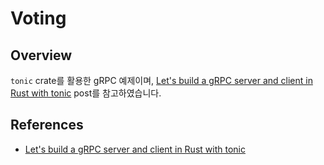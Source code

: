 # Voting

## Overview

`tonic` crate를 활용한 gRPC 예제이며, [Let's build a gRPC server and client in Rust with tonic](https://www.thorsten-hans.com/grpc-services-in-rust-with-tonic/) post를 참고하였습니다.

## References

- [Let's build a gRPC server and client in Rust with tonic](https://www.thorsten-hans.com/grpc-services-in-rust-with-tonic/)